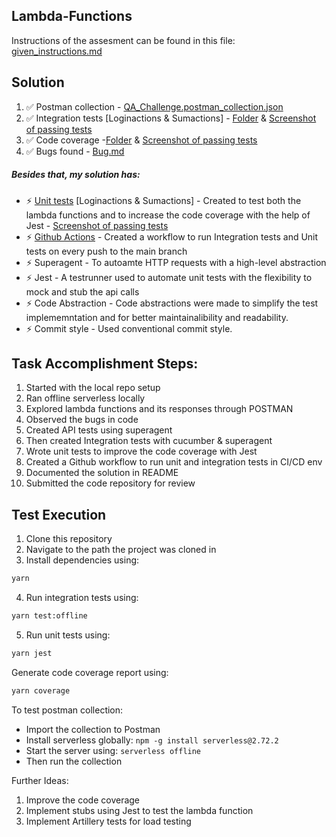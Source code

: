 ## Lambda-Functions
Instructions of the assesment can be found in this file: [given_instructions.md](https://github.com/tux7P/Lambda-Functions/blob/main/Given_Instructions.md)

## Solution
1. ✅ Postman collection - [QA_Challenge.postman_collection.json](https://github.com/tux7P/Lambda-Functions/blob/main/test_resource/QA_Challenge.postman_collection.json)
2. ✅ Integration tests [Loginactions & Sumactions] - [Folder](https://github.com/tux7P/Lambda-Functions/tree/main/spec/cucumber/steps) & [Screenshot of passing tests](https://github.com/tux7P/Lambda-Functions/blob/main/test_resource/screenshots/Integration_tests.png)
3. ✅ Code coverage -[Folder](https://github.com/tux7P/Lambda-Functions/tree/main/coverage) & [Screenshot of passing tests](https://github.com/tux7P/Lambda-Functions/blob/main/test_resource/screenshots/code_coverage.png)
4. ✅ Bugs found - [Bug.md](https://github.com/tux7P/Lambda-Functions/blob/main/test_resource/Bug.md)

##### Besides that, my solution has:
* ⚡️ [Unit tests](https://github.com/tux7P/Lambda-Functions/blob/main/tests/unit.test.ts) [Loginactions & Sumactions] - Created to test both the lambda functions and to increase the code coverage with the help of Jest - [Screenshot of passing tests](https://github.com/tux7P/Lambda-Functions/blob/main/test_resource/screenshots/unit_tests.png)
* ⚡️ [Github Actions](https://github.com/tux7P/Lambda-Functions/actions) - Created a workflow to run Integration tests and Unit tests on every push to the main branch
* ⚡️ Superagent - To autoamte HTTP requests with a high-level abstraction 
* ⚡️ Jest - A testrunner used to automate unit tests with the flexibility to mock and stub the api calls 
* ⚡️ Code Abstraction - Code abstractions were made to simplify the test implememntation and for better maintainalibility and readability.
* ⚡️ Commit style - Used conventional commit style.


## Task Accomplishment Steps:
1. Started with the local repo setup
2. Ran offline serverless locally
3. Explored lambda functions and its responses through POSTMAN
4. Observed the bugs in code
5. Created API tests using superagent
6. Then created Integration tests with cucumber & superagent
7. Wrote unit tests to improve the code coverage with Jest
8. Created a Github workflow to run unit and integration tests in CI/CD env
9. Documented the solution in README
10. Submitted the code repository for review

## Test Execution
1. Clone this repository
2. Navigate to the path the project was cloned in
3. Install dependencies using: 
```sh
yarn
```
4. Run integration tests using: 
```sh
yarn test:offline
```
5. Run unit tests using: 
```sh
yarn jest
```
Generate code coverage report using: 
```sh
yarn coverage
```
To test postman collection:
- Import the collection to Postman
- Install serverless globally: `npm -g install serverless@2.72.2`
- Start the server using: `serverless offline`
- Then run the collection

Further Ideas:
1. Improve the code coverage 
2. Implement stubs using Jest to test the lambda function
2. Implement Artillery tests for load testing 